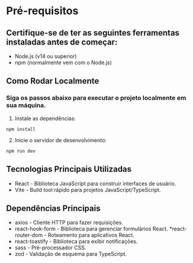 # Pré-requisitos
## Certifique-se de ter as seguintes ferramentas instaladas antes de começar:

* Node.js (v14 ou superior)
* npm (normalmente vem com o Node.js)

## Como Rodar Localmente
### Siga os passos abaixo para executar o projeto localmente em sua máquina.

1. Instale as dependências:
```
npm install
```
2. Inicie o servidor de desenvolvimento:
```
npm run dev
```

## Tecnologias Principais Utilizadas
* React - Biblioteca JavaScript para construir interfaces de usuário.
* Vite - Build tool rápido para projetos JavaScript/TypeScript.

## Dependências Principais
* axios - Cliente HTTP para fazer requisições.
* react-hook-form - Biblioteca para gerenciar formulários React.
*react-router-dom - Roteamento para aplicativos React.
* react-toastify - Biblioteca para exibir notificações.
* sass - Pré-processador CSS.
* zod - Validação de esquema para TypeScript.

